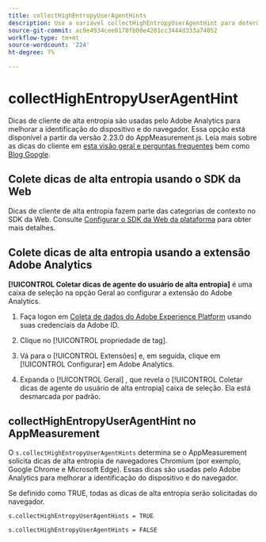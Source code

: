 ```yaml
---
title: collectHighEntropyUserAgentHints
description: Use a variável collectHighEntropyUserAgentHint para determinar se o Adobe solicitará dicas de alta entropia de navegadores Chromium (por exemplo, Google Chrome e Microsoft Edge).
source-git-commit: ac9e4934cee0178fb00e4201cc3444d333a74052
workflow-type: tm+mt
source-wordcount: '224'
ht-degree: 7%

---
```



# collectHighEntropyUserAgentHint

Dicas de cliente de alta entropia são usadas pelo Adobe Analytics para melhorar a identificação do dispositivo e do navegador. Essa opção está disponível a partir da versão 2.23.0 do AppMeasurement.js. Leia mais sobre as dicas do cliente em [esta visão geral e perguntas frequentes](/help/technotes/client-hints.md) bem como [Blog Google](https://web.dev/user-agent-client-hints/).

## Colete dicas de alta entropia usando o SDK da Web

Dicas de cliente de alta entropia fazem parte das categorias de contexto no SDK da Web. Consulte [Configurar o SDK da Web da plataforma](https://experienceleague.adobe.com/docs/experience-platform/edge/fundamentals/configuring-the-sdk.html?lang=pt-BR) para obter mais detalhes.

## Colete dicas de alta entropia usando a extensão Adobe Analytics

**[!UICONTROL Coletar dicas de agente do usuário de alta entropia]** é uma caixa de seleção na opção Geral ao configurar a extensão do Adobe Analytics.

1. Faça logon em [Coleta de dados do Adobe Experience Platform](https://experience.adobe.com/#/@adobepm/data-collection) usando suas credenciais da Adobe ID.

1. Clique no [!UICONTROL propriedade de tag].

1. Vá para o [!UICONTROL Extensões] e, em seguida, clique em [!UICONTROL Configurar] em Adobe Analytics.

1. Expanda o [!UICONTROL Geral] , que revela o [!UICONTROL Coletar dicas de agente do usuário de alta entropia] caixa de seleção. Ela está desmarcada por padrão.

## collectHighEntropyUserAgentHint no AppMeasurement

O `s.collectHighEntropyUserAgentHints` determina se o AppMeasurement solicita dicas de alta entropia de navegadores Chromium (por exemplo, Google Chrome e Microsoft Edge). Essas dicas são usadas pelo Adobe Analytics para melhorar a identificação do dispositivo e do navegador.

Se definido como TRUE, todas as dicas de alta entropia serão solicitadas do navegador.

`s.collectHighEntropyUserAgentHints = TRUE`

`s.collectHighEntropyUserAgentHints = FALSE`
